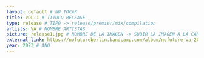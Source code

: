 ```yaml
---
layout: default # NO TOCAR
title: VOL.1 # TITULO RELEASE
type: release # TIPO -> release/premier/mix/compilation
artists: VA # NOMBRE ARTISTAS
picture: release1.jpg # NOMBRE DE LA IMAGEN -> SUBIR LA IMAGEN A LA CARPETA assets/images/releases Y PONER TAL CUAL EL NOMBRE
external_link: https://nofutureberlin.bandcamp.com/album/nofuture-va-2023-vol-2 # LINK EXTERNO
year: 2023 # AÑO
---
```


